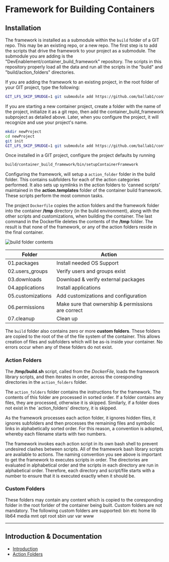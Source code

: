 # Framework for Building Containers

## Installation

The framework is installed as a submodule within the `build` folder of a GIT repo. This may be an existing repo, or a new repo. The first step is to add the scripts that drive the framework to your project as a submodule.  The submodule you are adding is the "DevEnablement/container_build_framework" repository.  The scripts in this repository properly load all the data and run all the scripts in the "build" and "build/action_folders" directories.

If you are adding the framework to an existing project, in the root folder of your GIT project, type the following:
```bash
GIT_LFS_SKIP_SMUDGE=1 git submodule add https://github.com/ballab1/container_build_framework.git build/container_build_framework
```
If you are starting a new container project, create a folder with the name of the project, initialize it as a git repo, then add the container\_build\_framework subproject as detailed above. Later, when you configure the project, it will recognize and use your project's name.
```bash
mkdir newProject
cd newProject
git init
GIT_LFS_SKIP_SMUDGE=1 git submodule add https://github.com/ballab1/container_build_framework.git build/container_build_framework
```

Once installed in a GIT project, configure the project defaults by running 
```bash
build/container_build_framework/bin/setupContainerFramework
```

Configuring the framework, will setup a `action_folder` folder in the build folder. This contains subfolders for each of the action categories performed. It also sets up symlinks in the action folders to 'canned scripts' maintained in the **action.templates** folder of the container build framework. These scripts perform the most common tasks. 

The project `Dockerfile` copies the action folders and the framework folder into the container **/tmp** directory (in the build environment), along with the other scripts and customizations, when building the container. The last command in the Dockerfile deletes the contents of the **/tmp** folder. The result is that none of the framework, or any of the action folders reside in the final container.

![build folder contents](./build_folder_contents.png) 


Folder | Action
--- | --- 
01.packages |  Install needed OS Support
02.users_groups | Verify users and groups exist
03.downloads | Download & verify external packages
04.applications | Install applications
05.customizations | Add customizations and configuration
06.permissions | Make sure that ownership & permissions are correct
07.cleanup | Clean up 


The `build` folder also contains zero or more **custom folders**. These folders are copied to the root of the of the file system of the container. 
This allows creation of files and subfolders which will be as-is inside your container. No errors occur when any of these folders do not exist.

### Action Folders
The **/tmp/build.sh** script, called from the *DockerFile*, loads the framework library scripts, and then iterates in order, across the coresponding directories in the `action_folders` folder.

The `action_folders` folder contains the instructions for the framework. The contents of this folder are processed in sorted order.
If a folder contains any files, they are processed, otherwise it is skipped. Similarly, if a folder does not exist in the `action_folders' directory, it is skipped.

As the framework processes each action folder, it ignores hidden files, it ignores subfolders and then processes the remaining files and symbolic links in alphabetically sorted order.
For this reason, a convention is adopted, whereby each filename starts with two numbers.

The framework invokes each action script in its own bash shell to prevent undesired clashes between scripts. All of the framework bash library scripts are available to actions.  The naming convention you see above is important to get the framework to executes scripts in order.  The directories are evaluated in alphabetical order and the scripts in each directory are run in alphabetical order.  Therefore, each directory and script/file starts with a number to ensure that it is executed exactly when it should be.


### Custom Folders
These folders may contain any content which is copied to the coresponding folder in the root forlder of the container being built.
Custom folders are not mandatory. The following custom folders are supported:
bin etc home lib lib64 media mnt opt root sbin usr var www


**************

## Introduction & Documentation
- [Introduction](../README.md)
- [Action Folders](./ActionFolders.md)

